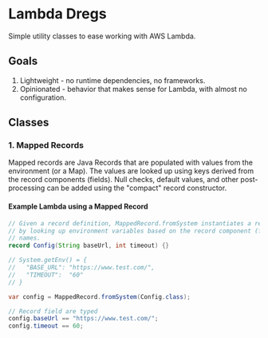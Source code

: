 # Lambda Dregs

Simple utility classes to ease working with AWS Lambda.

## Goals

1. Lightweight - no runtime dependencies, no frameworks.
2. Opinionated - behavior that makes sense for Lambda, with almost no configuration.

## Classes

### 1. Mapped Records

Mapped records are Java Records that are populated with values from the environment (or a Map).
The values are looked up using keys derived from the record components (fields).
Null checks, default values, and other post-processing can be added using the "compact" record constructor.

#### Example Lambda using a Mapped Record

```java
// Given a record definition, MappedRecord.fromSystem instantiates a record 
// by looking up environment variables based on the record component (field)
// names.
record Config(String baseUrl, int timeout) {}

// System.getEnv() = {
//   "BASE_URL": "https://www.test.com/",
//   "TIMEOUT":  "60"
// }

var config = MappedRecord.fromSystem(Config.class);

// Record field are typed
config.baseUrl == "https://www.test.com/";
config.timeout == 60;
```